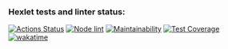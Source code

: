 ### Hexlet tests and linter status:

[![Actions Status](https://github.com/feeedback/backend-project-lvl1/workflows/hexlet-check/badge.svg)](https://github.com/feeedback/backend-project-lvl1/actions)
[![Node lint](https://github.com/feeedback/backend-project-lvl1/actions/workflows/lint.yml/badge.svg)](https://github.com/feeedback/backend-project-lvl1/actions/workflows/lint.yml)
[![Maintainability](https://api.codeclimate.com/v1/badges/a99a88d28ad37a79dbf6/maintainability)](https://codeclimate.com/github/codeclimate/codeclimate/maintainability)
[![Test Coverage](https://api.codeclimate.com/v1/badges/a99a88d28ad37a79dbf6/test_coverage)](https://codeclimate.com/github/codeclimate/codeclimate/test_coverage)
[![wakatime](https://wakatime.com/badge/github/feeedback/backend-project-lvl1.svg)](https://wakatime.com/badge/github/feeedback/backend-project-lvl1)
